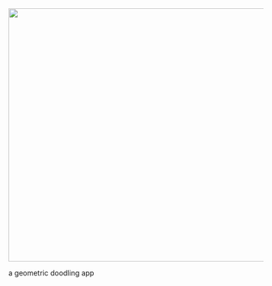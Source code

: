 <img src="https://cdn.rawgit.com/dlants/doodleometry/master/static/image/doodleometry.svg" width="1000px" height="500px">

a geometric doodling app
